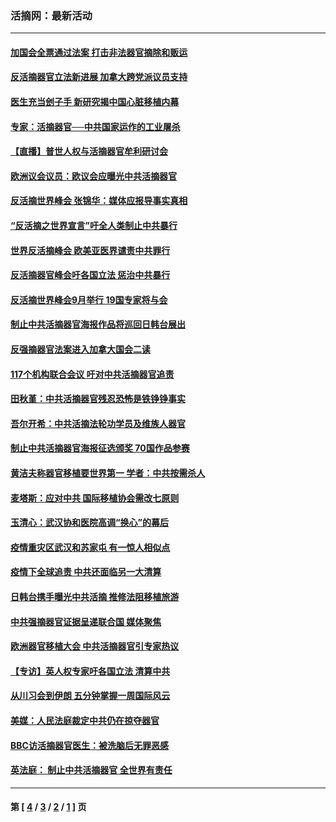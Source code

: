 ### 活摘网：最新活动
---
#### [加国会全票通过法案 打击非法器官摘除和贩运](../../pages/nf5883/n13884924.md?03040430) 
#### [反活摘器官立法新进展 加拿大跨党派议员支持](../../pages/nf5883/n13876061.md?03040430) 
#### [医生充当刽子手 新研究揭中国心脏移植内幕](../../pages/nf5883/n13772291.md?03040430) 
#### [专家：活摘器官──中共国家运作的工业屠杀](../../pages/nf5883/n13761178.md?03040430) 
#### [【直播】普世人权与活摘器官牟利研讨会](../../pages/nf5883/n13425146.md?03040430) 
#### [欧洲议会议员：欧议会应曝光中共活摘器官](../../pages/nf5883/n13336571.md?03040430) 
#### [反活摘世界峰会 张锦华：媒体应报导事实真相](../../pages/nf5883/n13278502.md?03040430) 
#### [“反活摘之世界宣言”吁全人类制止中共暴行](../../pages/nf5883/n13259730.md?03040430) 
#### [世界反活摘峰会 欧美亚医界谴责中共罪行](../../pages/nf5883/n13253550.md?03040430) 
#### [反活摘器官峰会吁各国立法 惩治中共暴行](../../pages/nf5883/n13245052.md?03040430) 
#### [反活摘世界峰会9月举行 19国专家将与会](../../pages/nf5883/n13201492.md?03040430) 
#### [制止中共活摘器官海报作品将巡回日韩台展出](../../pages/nf5883/n13177791.md?03040430) 
#### [反强摘器官法案进入加拿大国会二读](../../pages/nf5883/n13033450.md?03040430) 
#### [117个机构联合会议 吁对中共活摘器官追责](../../pages/nf5883/n12775087.md?03040430) 
#### [田秋堇：中共活摘器官残忍恐怖是铁铮铮事实](../../pages/nf5883/n12702148.md?03040430) 
#### [吾尔开希：中共活摘法轮功学员及维族人器官](../../pages/nf5883/n12693197.md?03040430) 
#### [制止中共活摘器官海报征选颁奖 70国作品参赛](../../pages/nf5883/n12692050.md?03040430) 
#### [黄洁夫称器官移植要世界第一 学者：中共按需杀人](../../pages/nf5883/n12572329.md?03040430) 
#### [麦塔斯：应对中共 国际移植协会需改七原则](../../pages/nf5883/n12514711.md?03040430) 
#### [玉清心：武汉协和医院高调“换心”的幕后](../../pages/nf5883/n12298730.md?03040430) 
#### [疫情重灾区武汉和苏家屯 有一惊人相似点](../../pages/nf5883/n12150824.md?03040430) 
#### [疫情下全球追责 中共还面临另一大清算](../../pages/nf5883/n12070397.md?03040430) 
#### [日韩台携手曝光中共活摘 推修法阻移植旅游](../../pages/nf5883/n11712046.md?03040430) 
#### [中共强摘器官证据呈递联合国 媒体聚焦](../../pages/nf5883/n11546426.md?03040430) 
#### [欧洲器官移植大会 中共活摘器官引专家热议](../../pages/nf5883/n11539095.md?03040430) 
#### [【专访】英人权专家吁各国立法 清算中共](../../pages/nf5883/n11367315.md?03040430) 
#### [从川习会到伊朗 五分钟掌握一周国际风云](../../pages/nf5883/n11338520.md?03040430) 
#### [美媒：人民法庭裁定中共仍在掠夺器官](../../pages/nf5883/n11334897.md?03040430) 
#### [BBC访活摘器官医生：被洗脑后无罪恶感](../../pages/nf5883/n11335935.md?03040430) 
#### [英法庭： 制止中共活摘器官 全世界有责任](../../pages/nf5883/n11330691.md?03040430) 

---
#### 第 [ [4](./4.md?03040430) / [3](./3.md?03040430) / [2](./2.md?03040430) / [1](./1.md?03040430) ] 页
